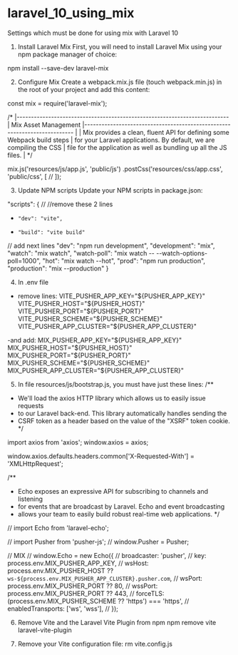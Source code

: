 # laravel_10_using_mix
Settings which must be done for using mix with Laravel 10

1. Install Laravel Mix
First, you will need to install Laravel Mix using your npm package manager of choice:

npm install --save-dev laravel-mix

2. Configure Mix
Create a webpack.mix.js file (touch webpack.min.js) in the root of your project and add this content:

const mix = require('laravel-mix');

/*
 |--------------------------------------------------------------------------
 | Mix Asset Management
 |--------------------------------------------------------------------------
 |
 | Mix provides a clean, fluent API for defining some Webpack build steps
 | for your Laravel applications. By default, we are compiling the CSS
 | file for the application as well as bundling up all the JS files.
 |
 */

mix.js('resources/js/app.js', 'public/js')
    .postCss('resources/css/app.css', 'public/css', [
        //
    ]);

3. Update NPM scripts
Update your NPM scripts in package.json:

  "scripts": {
// //remove these 2 lines  
-     "dev": "vite",
-     "build": "vite build"

// add next lines 
     "dev": "npm run development",
     "development": "mix",
     "watch": "mix watch",
     "watch-poll": "mix watch -- --watch-options-poll=1000",
     "hot": "mix watch --hot",
     "prod": "npm run production",
     "production": "mix --production"
  }

4. In .env file

- remove lines:
VITE_PUSHER_APP_KEY="${PUSHER_APP_KEY}"
VITE_PUSHER_HOST="${PUSHER_HOST}"
VITE_PUSHER_PORT="${PUSHER_PORT}"
VITE_PUSHER_SCHEME="${PUSHER_SCHEME}"
VITE_PUSHER_APP_CLUSTER="${PUSHER_APP_CLUSTER}"

-and add:
MIX_PUSHER_APP_KEY="${PUSHER_APP_KEY}"
MIX_PUSHER_HOST="${PUSHER_HOST}"
MIX_PUSHER_PORT="${PUSHER_PORT}"
MIX_PUSHER_SCHEME="${PUSHER_SCHEME}"
MIX_PUSHER_APP_CLUSTER="${PUSHER_APP_CLUSTER}"

5. In file resources/js/bootstrap.js, you must have just these lines:
/**
 * We'll load the axios HTTP library which allows us to easily issue requests
 * to our Laravel back-end. This library automatically handles sending the
 * CSRF token as a header based on the value of the "XSRF" token cookie.
 */

import axios from 'axios';
window.axios = axios;

window.axios.defaults.headers.common['X-Requested-With'] = 'XMLHttpRequest';

/**
 * Echo exposes an expressive API for subscribing to channels and listening
 * for events that are broadcast by Laravel. Echo and event broadcasting
 * allows your team to easily build robust real-time web applications.
 */

// import Echo from 'laravel-echo';

// import Pusher from 'pusher-js';
// window.Pusher = Pusher;

// MIX
// window.Echo = new Echo({
//     broadcaster: 'pusher',
//     key: process.env.MIX_PUSHER_APP_KEY,
//     wsHost: process.env.MIX_PUSHER_HOST ?? `ws-${process.env.MIX_PUSHER_APP_CLUSTER}.pusher.com`,
//     wsPort: process.env.MIX_PUSHER_PORT ?? 80,
//     wssPort: process.env.MIX_PUSHER_PORT ?? 443,
//     forceTLS: (process.env.MIX_PUSHER_SCHEME ?? 'https') === 'https',
//     enabledTransports: ['ws', 'wss'],
// });

6. Remove Vite and the Laravel Vite Plugin from npm
npm remove vite laravel-vite-plugin

7. Remove your Vite configuration file:
rm vite.config.js
